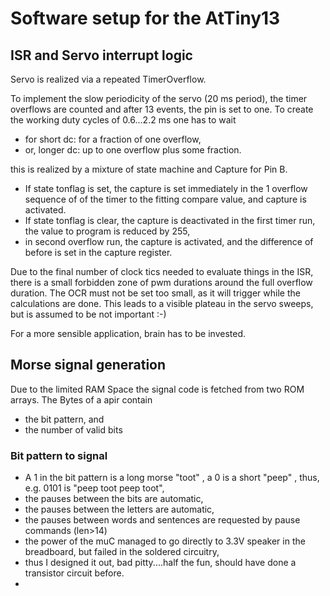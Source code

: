 # Software setup for the AtTiny13 

## ISR and Servo interrupt logic

Servo is realized via a repeated TimerOverflow.

To implement the slow periodicity of the servo (20 ms period), the timer overflows are counted and after 13 events, the pin is set to one. To create the working duty cycles of 0.6...2.2 ms one has to wait

+ for short dc: for a fraction of one overflow,
+ or, longer dc: up to one overflow plus some fraction.

this is realized by a mixture of state machine and Capture for Pin B.

+  If state tonflag is set, the capture is set immediately in the 1 overflow sequence of of the timer to the fitting compare value, and capture is activated.
+  If state tonflag is clear, the capture is deactivated in the first timer run, the value to program is reduced by 255,
+  in second overflow run, the capture is activated, and the difference of before is set in the capture register.

Due to the final number of clock tics needed to evaluate things in the ISR, there is a small forbidden zone of pwm durations around the full overflow duration.
The OCR must not be set too small, as it will trigger while the calculations are done. This leads to a visible plateau in the servo sweeps, but is assumed to be not important :-)

For a more sensible application, brain has to be invested.


## Morse signal generation

Due to the limited RAM Space the signal code is fetched from two ROM arrays. The Bytes of a apir contain

+ the bit pattern, and 
+ the number of valid bits
 
### Bit pattern to signal

+ A 1 in the bit pattern is a long morse "toot" , a 0 is a short "peep" , thus, e.g. 0101 is "peep toot peep toot", 
+ the pauses between the bits are automatic, 
+ the pauses between the letters are automatic,
+ the pauses between words and sentences are requested by pause commands (len>14)
+ the power of the muC managed to go directly to 3.3V speaker in the breadboard, but failed in the soldered circuitry,
+ thus I designed it out, bad pitty....half the fun, should have done a transistor circuit before.
+ 


